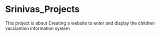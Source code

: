 # Srinivas_Projects
This project is about Creating a website to enter and display the children vacciantion information system
